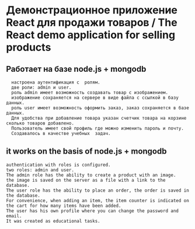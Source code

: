 # Демонстрационное приложение React для продажи товаров / The React demo application for selling products
 ##  Работает на базе node.js + mongodb
      настроена аутентификация с  ролям.
      две роли: admin и user.
      роль admin имеет возможность создавать товар с изображением. 
      изображение сохраняется на сервере в виде файла с ссылкой в базу данных.
      роль user имеет возможность оформить заказ, заказ сохраняется в базе данных.
      Для удобства при добавление товара указан счетчик товара на корзине сколько товаров добавлено.
      Пользователь имеет свой профиль где можно изменить пароль и почту.
      Создавалось в качестве учебных  задач.
    
 ## it works on the basis of node.js + mongodb
    authentication with roles is configured.
    two roles: admin and user.
    The admin role has the ability to create a product with an image.
    the image is saved on the server as a file with a link to the database.
    The user role has the ability to place an order, the order is saved in the database.
    For convenience, when adding an item, the item counter is indicated on the cart for how many items have been added.
    The user has his own profile where you can change the password and email.
    It was created as educational tasks.
